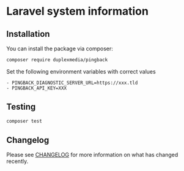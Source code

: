 # Laravel system information

## Installation

You can install the package via composer:

```bash
composer require duplexmedia/pingback
```

Set the following environment variables with correct values

```text
- PINGBACK_DIAGNOSTIC_SERVER_URL=https://xxx.tld
- PINGBACK_API_KEY=XXX
```

## Testing

```bash
composer test
```

## Changelog

Please see [CHANGELOG](CHANGELOG.md) for more information on what has changed recently.
